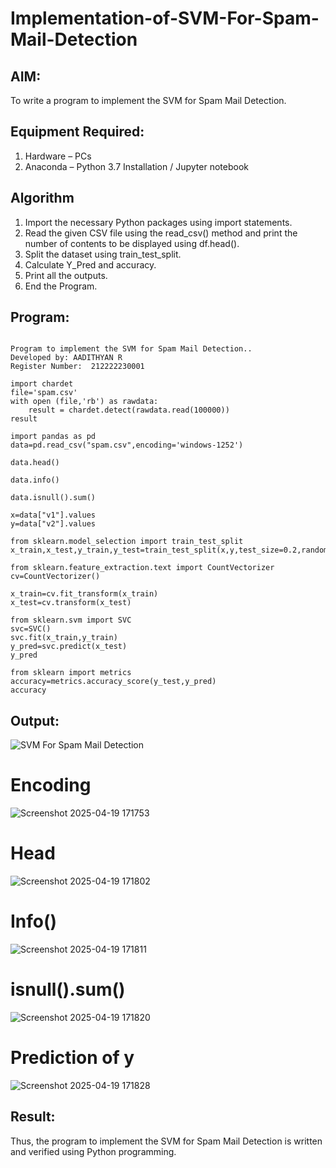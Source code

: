 # Implementation-of-SVM-For-Spam-Mail-Detection

## AIM:
To write a program to implement the SVM for Spam Mail Detection.

## Equipment Required:
1. Hardware – PCs
2. Anaconda – Python 3.7 Installation / Jupyter notebook

## Algorithm
1. Import the necessary Python packages using import statements.
2. Read the given CSV file using the read_csv() method and print the number of contents to be displayed using df.head().
3. Split the dataset using train_test_split.
4. Calculate Y_Pred and accuracy.
5. Print all the outputs.
6. End the Program.

## Program:
```

Program to implement the SVM for Spam Mail Detection..
Developed by: AADITHYAN R
Register Number:  212222230001

```
```
import chardet
file='spam.csv'
with open (file,'rb') as rawdata:
    result = chardet.detect(rawdata.read(100000))
result

import pandas as pd
data=pd.read_csv("spam.csv",encoding='windows-1252')

data.head()

data.info()

data.isnull().sum()

x=data["v1"].values
y=data["v2"].values

from sklearn.model_selection import train_test_split
x_train,x_test,y_train,y_test=train_test_split(x,y,test_size=0.2,random_state=0)

from sklearn.feature_extraction.text import CountVectorizer
cv=CountVectorizer()

x_train=cv.fit_transform(x_train)
x_test=cv.transform(x_test)

from sklearn.svm import SVC
svc=SVC()
svc.fit(x_train,y_train)
y_pred=svc.predict(x_test)
y_pred

from sklearn import metrics
accuracy=metrics.accuracy_score(y_test,y_pred)
accuracy
```

## Output:
![SVM For Spam Mail Detection](sam.png)

# Encoding
![Screenshot 2025-04-19 171753](https://github.com/user-attachments/assets/f486db4c-29d4-4d62-b575-f148e8af6397)

# Head

![Screenshot 2025-04-19 171802](https://github.com/user-attachments/assets/3eef4370-5117-4072-8c0a-309453a0bd28)

# Info()

![Screenshot 2025-04-19 171811](https://github.com/user-attachments/assets/8a0987d3-d6fa-4eeb-bfb0-4eb40f6aac09)


# isnull().sum()

![Screenshot 2025-04-19 171820](https://github.com/user-attachments/assets/c607c5bd-4d9e-441e-be25-4147a8292e68)

# Prediction of y
![Screenshot 2025-04-19 171828](https://github.com/user-attachments/assets/92f5f39d-db82-4e33-9c27-e9c7851bc8fa)








## Result:
Thus, the program to implement the SVM for Spam Mail Detection is written and verified using Python programming.
